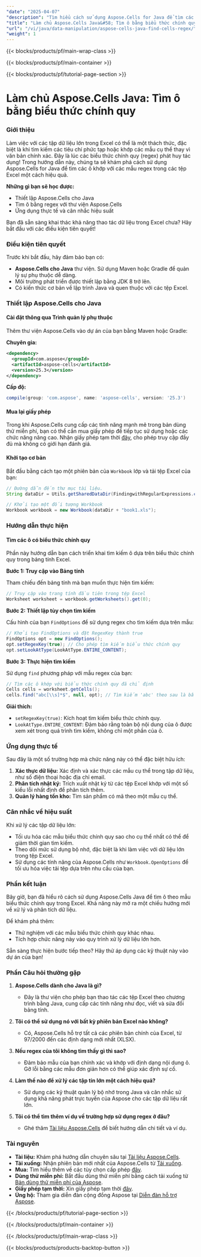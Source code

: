 ```yaml
---
"date": "2025-04-07"
"description": "Tìm hiểu cách sử dụng Aspose.Cells for Java để tìm các ô có mẫu biểu thức chính quy trong Excel. Nâng cao kỹ năng thao tác dữ liệu của bạn với hướng dẫn toàn diện này."
"title": "Làm chủ Aspose.Cells Java&#58; Tìm ô bằng biểu thức chính quy trong Excel"
"url": "/vi/java/data-manipulation/aspose-cells-java-find-cells-regex/"
"weight": 1
---
```


{{< blocks/products/pf/main-wrap-class >}}

{{< blocks/products/pf/main-container >}}

{{< blocks/products/pf/tutorial-page-section >}}


# Làm chủ Aspose.Cells Java: Tìm ô bằng biểu thức chính quy

### Giới thiệu

Làm việc với các tập dữ liệu lớn trong Excel có thể là một thách thức, đặc biệt là khi tìm kiếm các tiêu chí phức tạp hoặc khớp các mẫu cụ thể thay vì văn bản chính xác. Đây là lúc các biểu thức chính quy (regex) phát huy tác dụng! Trong hướng dẫn này, chúng ta sẽ khám phá cách sử dụng Aspose.Cells for Java để tìm các ô khớp với các mẫu regex trong các tệp Excel một cách hiệu quả.

**Những gì bạn sẽ học được:**
- Thiết lập Aspose.Cells cho Java
- Tìm ô bằng regex với thư viện Aspose.Cells
- Ứng dụng thực tế và cân nhắc hiệu suất

Bạn đã sẵn sàng khai thác khả năng thao tác dữ liệu trong Excel chưa? Hãy bắt đầu với các điều kiện tiên quyết!

### Điều kiện tiên quyết

Trước khi bắt đầu, hãy đảm bảo bạn có:
- **Aspose.Cells cho Java** thư viện. Sử dụng Maven hoặc Gradle để quản lý sự phụ thuộc dễ dàng.
- Môi trường phát triển được thiết lập bằng JDK 8 trở lên.
- Có kiến thức cơ bản về lập trình Java và quen thuộc với các tệp Excel.

### Thiết lập Aspose.Cells cho Java

#### Cài đặt thông qua Trình quản lý phụ thuộc

Thêm thư viện Aspose.Cells vào dự án của bạn bằng Maven hoặc Gradle:

**Chuyên gia:**

```xml
<dependency>
  <groupId>com.aspose</groupId>
  <artifactId>aspose-cells</artifactId>
  <version>25.3</version>
</dependency>
```

**Cấp độ:**

```gradle
compile(group: 'com.aspose', name: 'aspose-cells', version: '25.3')
```

#### Mua lại giấy phép

Trong khi Aspose.Cells cung cấp các tính năng mạnh mẽ trong bản dùng thử miễn phí, bạn có thể cần mua giấy phép để tiếp tục sử dụng hoặc các chức năng nâng cao. Nhận giấy phép tạm thời [đây](https://purchase.aspose.com/temporary-license/), cho phép truy cập đầy đủ mà không có giới hạn đánh giá.

#### Khởi tạo cơ bản

Bắt đầu bằng cách tạo một phiên bản của `Workbook` lớp và tải tệp Excel của bạn:

```java
// Đường dẫn đến thư mục tài liệu.
String dataDir = Utils.getSharedDataDir(FindingwithRegularExpressions.class) + "Data/";

// Khởi tạo một đối tượng Workbook
Workbook workbook = new Workbook(dataDir + "book1.xls");
```

### Hướng dẫn thực hiện

#### Tìm các ô có biểu thức chính quy

Phần này hướng dẫn bạn cách triển khai tìm kiếm ô dựa trên biểu thức chính quy trong bảng tính Excel.

**Bước 1: Truy cập vào Bảng tính**

Tham chiếu đến bảng tính mà bạn muốn thực hiện tìm kiếm:

```java
// Truy cập vào trang tính đầu tiên trong tệp Excel
Worksheet worksheet = workbook.getWorksheets().get(0);
```

**Bước 2: Thiết lập tùy chọn tìm kiếm**

Cấu hình của bạn `FindOptions` để sử dụng regex cho tìm kiếm dựa trên mẫu:

```java
// Khởi tạo FindOptions và đặt RegexKey thành true
FindOptions opt = new FindOptions();
opt.setRegexKey(true); // Cho phép tìm kiếm biểu thức chính quy
opt.setLookAtType(LookAtType.ENTIRE_CONTENT);
```

**Bước 3: Thực hiện tìm kiếm**

Sử dụng `find` phương pháp với mẫu regex của bạn:

```java
// Tìm các ô khớp với biểu thức chính quy đã chỉ định
Cells cells = worksheet.getCells();
cells.find("abc[\\s]*$", null, opt); // Tìm kiếm 'abc' theo sau là bất kỳ ký tự khoảng trắng nào ở cuối nội dung ô
```

**Giải thích:**
- `setRegexKey(true)`: Kích hoạt tìm kiếm biểu thức chính quy.
- `LookAtType.ENTIRE_CONTENT`: Đảm bảo rằng toàn bộ nội dung của ô được xem xét trong quá trình tìm kiếm, không chỉ một phần của ô.

### Ứng dụng thực tế

Sau đây là một số trường hợp mà chức năng này có thể đặc biệt hữu ích:
1. **Xác thực dữ liệu:** Xác định và xác thực các mẫu cụ thể trong tập dữ liệu, như số điện thoại hoặc địa chỉ email.
2. **Phân tích nhật ký:** Trích xuất nhật ký từ các tệp Excel khớp với một số kiểu lỗi nhất định để phân tích thêm.
3. **Quản lý hàng tồn kho:** Tìm sản phẩm có mã theo một mẫu cụ thể.

### Cân nhắc về hiệu suất

Khi xử lý các tập dữ liệu lớn:
- Tối ưu hóa các mẫu biểu thức chính quy sao cho cụ thể nhất có thể để giảm thời gian tìm kiếm.
- Theo dõi mức sử dụng bộ nhớ, đặc biệt là khi làm việc với dữ liệu lớn trong tệp Excel.
- Sử dụng các tính năng của Aspose.Cells như `Workbook.OpenOptions` để tối ưu hóa việc tải tệp dựa trên nhu cầu của bạn.

### Phần kết luận

Bây giờ, bạn đã hiểu rõ cách sử dụng Aspose.Cells Java để tìm ô theo mẫu biểu thức chính quy trong Excel. Khả năng này mở ra một chiều hướng mới về xử lý và phân tích dữ liệu.

Để khám phá thêm:
- Thử nghiệm với các mẫu biểu thức chính quy khác nhau.
- Tích hợp chức năng này vào quy trình xử lý dữ liệu lớn hơn.

Sẵn sàng thực hiện bước tiếp theo? Hãy thử áp dụng các kỹ thuật này vào dự án của bạn!

### Phần Câu hỏi thường gặp

1. **Aspose.Cells dành cho Java là gì?**
   - Đây là thư viện cho phép bạn thao tác các tệp Excel theo chương trình bằng Java, cung cấp các tính năng như đọc, viết và sửa đổi bảng tính.

2. **Tôi có thể sử dụng nó với bất kỳ phiên bản Excel nào không?**
   - Có, Aspose.Cells hỗ trợ tất cả các phiên bản chính của Excel, từ 97/2000 đến các định dạng mới nhất (XLSX).

3. **Nếu regex của tôi không tìm thấy gì thì sao?**
   - Đảm bảo mẫu của bạn chính xác và khớp với định dạng nội dung ô. Gỡ lỗi bằng các mẫu đơn giản hơn có thể giúp xác định sự cố.

4. **Làm thế nào để xử lý các tập tin lớn một cách hiệu quả?**
   - Sử dụng các kỹ thuật quản lý bộ nhớ trong Java và cân nhắc sử dụng khả năng phát trực tuyến của Aspose cho các tập dữ liệu rất lớn.

5. **Tôi có thể tìm thêm ví dụ về trường hợp sử dụng regex ở đâu?**
   - Ghé thăm [Tài liệu Aspose.Cells](https://reference.aspose.com/cells/java/) để biết hướng dẫn chi tiết và ví dụ.

### Tài nguyên
- **Tài liệu:** Khám phá hướng dẫn chuyên sâu tại [Tài liệu Aspose.Cells](https://reference.aspose.com/cells/java/).
- **Tải xuống:** Nhận phiên bản mới nhất của Aspose.Cells từ [Tải xuống](https://releases.aspose.com/cells/java/).
- **Mua:** Tìm hiểu thêm về các tùy chọn cấp phép [đây](https://purchase.aspose.com/buy).
- **Dùng thử miễn phí:** Bắt đầu dùng thử miễn phí bằng cách tải xuống từ [Bản dùng thử miễn phí của Aspose](https://releases.aspose.com/cells/java/).
- **Giấy phép tạm thời:** Xin giấy phép tạm thời [đây](https://purchase.aspose.com/temporary-license/).
- **Ủng hộ:** Tham gia diễn đàn cộng đồng Aspose tại [Diễn đàn hỗ trợ Aspose](https://forum.aspose.com/c/cells/9).

{{< /blocks/products/pf/tutorial-page-section >}}

{{< /blocks/products/pf/main-container >}}

{{< /blocks/products/pf/main-wrap-class >}}

{{< blocks/products/products-backtop-button >}}